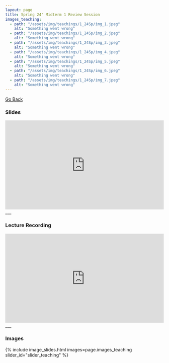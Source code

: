 ```yaml
---
layout: page
title: Spring 24' Midterm 1 Review Session
images_teaching:
  - path: "/assets/img/teachings/1_24Sp/img_1.jpeg"
    alt: "Something went wrong"
  - path: "/assets/img/teachings/1_24Sp/img_2.jpeg"
    alt: "Something went wrong"
  - path: "/assets/img/teachings/1_24Sp/img_3.jpeg"
    alt: "Something went wrong"
  - path: "/assets/img/teachings/1_24Sp/img_4.jpeg"
    alt: "Something went wrong"
  - path: "/assets/img/teachings/1_24Sp/img_5.jpeg"
    alt: "Something went wrong"
  - path: "/assets/img/teachings/1_24Sp/img_6.jpeg"
    alt: "Something went wrong"
  - path: "/assets/img/teachings/1_24Sp/img_7.jpeg"
    alt: "Something went wrong"
---
```


[Go Back](/teaching)

### Slides

<div style="position: relative; padding-bottom: 56.25%; height: 0; overflow: hidden;">
  <iframe src="https://docs.google.com/presentation/d/e/2PACX-1vSiGDkaj9eLR5HrpU_ZX1RtrCSwJW7ZWwmFINtlnfPjSk9DjAEzyp-Ab-zplTYr4w/pub?start=true&loop=true&delayms=3000" frameborder="0" style="position: absolute; top: 0; left: 0; width: 100%; height: 100%;" allowfullscreen="true" mozallowfullscreen="true" webkitallowfullscreen="true"></iframe>
</div>
___

### Lecture Recording

<div style="position: relative; padding-bottom: 56.25%; height: 0; overflow: hidden;">
  <iframe src="https://www.youtube.com/embed/ig7Zr9fbyEg" frameborder="0" style="position: absolute; top: 0; left: 0; width: 100%; height: 100%;" allow="accelerometer; autoplay; clipboard-write; encrypted-media; gyroscope; picture-in-picture" allowfullscreen></iframe>
</div>
___

### Images

{% include image_slides.html images=page.images_teaching slider_id="slider_teaching" %}
